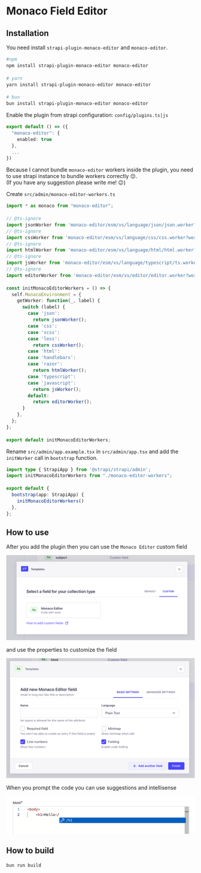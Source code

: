 # Monaco Field Editor

## Installation

You need install `strapi-plugin-monaco-editor` and `monaco-editor`.

```bash
#npm
npm install strapi-plugin-monaco-editor monaco-editor

# yarn
yarn install strapi-plugin-monaco-editor monaco-editor

# bun
bun install strapi-plugin-monaco-editor monaco-editor
```

Enable the plugin from strapi configuration: `config/plugins.ts|js`

```ts
export default () => ({
  "monaco-editor": {
    enabled: true
  },
  ...
})
```

Because I cannot bundle `monaco-editor` workers inside the plugin,
you need to use strapi instance to bundle workers correctly 😔.  
(If you have any suggestion please write me! 😉)

Create `src/admin/monaco-editor-workers.ts`

```ts
import * as monaco from "monaco-editor";

// @ts-ignore
import jsonWorker from 'monaco-editor/esm/vs/language/json/json.worker?worker';
// @ts-ignore
import cssWorker from 'monaco-editor/esm/vs/language/css/css.worker?worker';
// @ts-ignore
import htmlWorker from 'monaco-editor/esm/vs/language/html/html.worker?worker';
// @ts-ignore
import jsWorker from 'monaco-editor/esm/vs/language/typescript/ts.worker?worker';
// @ts-ignore
import editorWorker from 'monaco-editor/esm/vs/editor/editor.worker?worker';

const initMonacoEditorWorkers = () => {
  self.MonacoEnvironment = {
    getWorker: function(_, label) {
      switch (label) {
        case 'json':
          return jsonWorker();
        case 'css':
        case 'scss':
        case 'less':
          return cssWorker();
        case 'html':
        case 'handlebars':
        case 'razor':
          return htmlWorker();
        case 'typescript':
        case 'javascript':
          return jsWorker();
        default:
          return editorWorker();
      }
    },
  };
};

export default initMonacoEditorWorkers;
```

Rename `src/admin/app.example.tsx` in `src/admin/app.tsx` and add the `initWorker` call in `bootstrap` function.

```ts
import type { StrapiApp } from '@strapi/strapi/admin';
import initMonacoEditorWorkers from "./monaco-editor-workers";

export default {
  bootstrap(app: StrapiApp) {
    initMonacoEditorWorkers()
  },
};


```

## How to use

After you add the plugin then you can use the `Monaco Editor` custom field

![Monaco editor custom field](./docs/images/custom-field.png)

and use the properties to customize the field

![Monaco editor props field](./docs/images/basic-field-props.png)

When you prompt the code you can use suggestions and intellisense

![Monaco editor props field](./docs/images/field-suggestions.png)

## How to build

```bash
bun run build
```
